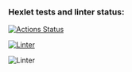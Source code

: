 ### Hexlet tests and linter status:
[![Actions Status](https://github.com/AlexanderIzmailov/frontend-project-46/workflows/hexlet-check/badge.svg)](https://github.com/AlexanderIzmailov/frontend-project-46/actions)

[![Linter](https://github.com/AlexanderIzmailov/frontend-project-46/workflows/linter.yml/badge.svg)](https://github.com/AlexanderIzmailov/frontend-project-46/actions/workflows/linter.yml)

![Linter](https://github.com/AlexanderIzmailov/frontend-project-46/actions/workflows/linter.yml/badge.svg)